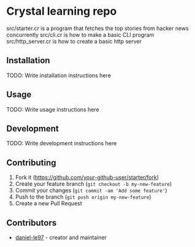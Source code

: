 # Crystal learning repo

src/starter.cr is a program that fetches the top stories from hacker news concurrently
src/cli.cr is how to make a basic CLI program
src/http_server.cr is how to create a basic http server

## Installation

TODO: Write installation instructions here

## Usage

TODO: Write usage instructions here

## Development

TODO: Write development instructions here

## Contributing

1. Fork it (<https://github.com/your-github-user/starter/fork>)
2. Create your feature branch (`git checkout -b my-new-feature`)
3. Commit your changes (`git commit -am 'Add some feature'`)
4. Push to the branch (`git push origin my-new-feature`)
5. Create a new Pull Request

## Contributors

- [daniel-le97](https://github.com/your-github-user) - creator and maintainer
